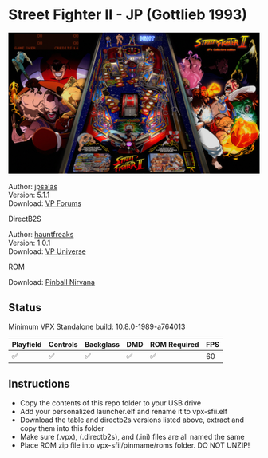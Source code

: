 # Street Fighter II - JP (Gottlieb 1993)

![Table Preview](../../images/vpx-jps-street-fighter-preview.jpg)

Author: [jpsalas](https://www.vpforums.org/index.php?showuser=277)  
Version: 5.1.1  
Download: [VP Forums](https://www.vpforums.org/index.php?app=downloads&showfile=12561)

DirectB2S

Author: [hauntfreaks](https://vpuniverse.com/profile/5216-hauntfreaks/)  
Version: 1.0.1  
Download: [VP Universe](https://vpuniverse.com/files/file/12548-street-fighter-ii-gottlieb-1993-b2s-with-full-dmd/)

ROM

Download: [Pinball Nirvana](https://pinballnirvana.com/forums/resources/sfight2.2281/)

## Status 

Minimum VPX Standalone build: 10.8.0-1989-a764013

| Playfield | Controls | Backglass | DMD | ROM Required | FPS | 
|-----------|----------|-----------|-----|--------------|-----|
| :white_check_mark: | :white_check_mark: | :white_check_mark: | :white_check_mark: | :white_check_mark: | 60 |

## Instructions

- Copy the contents of this repo folder to your USB drive
- Add your personalized launcher.elf and rename it to vpx-sfii.elf
- Download the table and directb2s versions listed above, extract and copy them into this folder
- Make sure (.vpx), (.directb2s), and (.ini) files are all named the same
- Place ROM zip file into vpx-sfii/pinmame/roms folder. DO NOT UNZIP!
